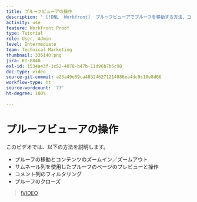 ```yaml
---
title: プルーフビューアの操作
description: ' [!DNL  Workfront]  プルーフビューアでプルーフを移動する方法、コンテンツをズームイン／ズームアウトする方法、サムネール列を使用する方法、プルーフコメントをフィルタリングする方法を説明します。'
activity: use
feature: Workfront Proof
type: Tutorial
role: User, Admin
level: Intermediate
team: Technical Marketing
thumbnail: 335140.png
jira: KT-8840
exl-id: 1534a43f-1c52-4078-b47b-11d96b7b5c98
doc-type: video
source-git-commit: a25a49e59ca483246271214886ea4dc9c10e8d66
workflow-type: ht
source-wordcount: '73'
ht-degree: 100%

---
```


# プルーフビューアの操作

このビデオでは、以下の方法を説明します。

* プルーフの移動とコンテンツのズームイン／ズームアウト
* サムネール列を使用したプルーフのページのプレビューと操作
* コメント列のフィルタリング
* プルーフのクローズ

>[!VIDEO](https://video.tv.adobe.com/v/335140/?quality=12&learn=on)

<!-- 
## Learn more
* Review a static proof
* Search within a proof
* Compare proofs
* Configure proofing viewer settings
* View the [!DNL Workfront] object associated with a proof
* Share a proof from the proofing viewer
* Print a proof summary within [!DNL Workfront]
-->
